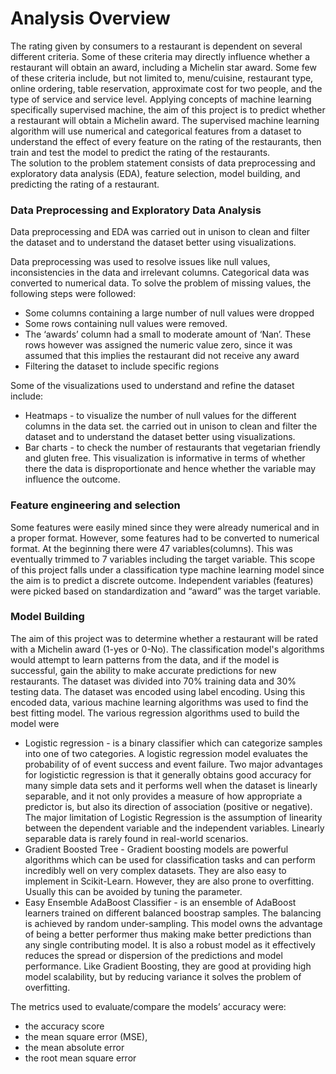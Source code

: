 # Analysis Overview
The rating given by consumers to a restaurant is dependent on several different criteria. Some of these criteria may directly influence whether a restaurant will obtain an award, including a Michelin star award. Some few of these criteria include, but not limited to, menu/cuisine, restaurant type, online ordering, table reservation, approximate cost for two people, and the type of service and service level.
Applying concepts of machine learning specifically supervised machine, the aim of this project is to predict whether a restaurant will obtain a Michelin award. The supervised machine learning algorithm will use numerical and categorical features from a dataset to understand the effect of every feature on the rating of the restaurants, then train and test the model to predict the rating of the restaurants.  
The solution to the problem statement consists of data preprocessing and exploratory data analysis (EDA), feature selection, model building, and predicting the rating of a restaurant. 

### Data Preprocessing and Exploratory Data Analysis 
Data preprocessing and EDA was carried out in unison to clean and filter the dataset and to understand the dataset better using visualizations.

Data preprocessing was used to resolve issues like null values, inconsistencies in the data and irrelevant columns. Categorical data was converted to numerical data. To solve the problem of missing values, the following steps were followed:  
* Some columns containing a large number of null values were dropped
* Some rows containing null values were removed.
* The ‘awards’ column had a small to moderate amount of ‘Nan’. These rows however was assigned the numeric value zero, since it was assumed that this implies the restaurant did not receive any award
* Filtering the dataset to include specific regions

Some of the visualizations used to understand and refine the dataset include:
* Heatmaps - to visualize the number of null values for the different columns in the data set.  the carried out in unison to clean and filter the dataset and to understand the dataset better using visualizations.
* Bar charts - to check the number of restaurants that vegetarian friendly and gluten free. This visualization is informative in terms of whether there the data is disproportionate and hence whether the variable may influence the outcome.

### Feature engineering and selection
Some features were easily mined since they were already numerical and in a proper format. However, some features had to be converted to numerical format. At the beginning there were 47 variables(columns). This was eventually trimmed to 7 variables including the target variable. 
This scope of this project falls under a classification type machine learning model since the aim is to predict a discrete outcome. Independent variables (features) were picked based on standardization and “award” was the target variable.

### Model Building
The aim of this project was to determine whether a restaurant will be rated with a Michelin award (1-yes  or 0-No). The classification model's algorithms would attempt to learn patterns from the data, and if the model is successful, gain the ability to make accurate predictions for new restaurants. The dataset was divided into 70% training data and 30% testing data. The dataset was encoded using label encoding. Using this encoded data, various machine learning algorithms was used to find the best fitting model. The various regression algorithms used to build the model were 

* Logistic regression - is a binary classifier which can categorize samples into one of two categories. A logistic regression model evaluates the probability of  of event success and event failure.  Two major advantages for logistictic regression is that it generally obtains good accuracy for many simple data sets and it performs well when the dataset is linearly separable, and it not only provides a measure of how appropriate a predictor is, but also its direction of association (positive or negative). The major limitation of Logistic Regression is the assumption of linearity between the dependent variable and the independent variables. Linearly separable data is rarely found in real-world scenarios.
* Gradient Boosted Tree - Gradient boosting models are powerful algorithms which can be used for classification tasks and can perform incredibly well on very complex datasets. They are also easy to implement in Scikit-Learn. However, they are also prone to overfitting. Usually this can be avoided by tuning the parameter.
* Easy Ensemble AdaBoost Classifier - is an ensemble of AdaBoost learners trained on different balanced boostrap samples. The balancing is achieved by random under-sampling. This model owns the advantage of being a better performer thus making make better predictions than any single contributing model. It is also a 
robust model as it effectively reduces the spread or dispersion of the predictions and model performance. Like Gradient Boosting, they are good at providing high model scalability, but by reducing variance it solves the problem of overfitting.

The metrics used to evaluate/compare the models’ accuracy were:
* the accuracy score 
* the mean square error (MSE),
* the mean absolute error 
* the root mean square error 
